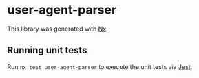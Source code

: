 # user-agent-parser

This library was generated with [Nx](https://nx.dev).

## Running unit tests

Run `nx test user-agent-parser` to execute the unit tests via [Jest](https://jestjs.io).
